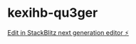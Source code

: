 # kexihb-qu3ger

[Edit in StackBlitz next generation editor ⚡️](https://stackblitz.com/~/github.com/Powder123321/kexihb-qu3ger)
